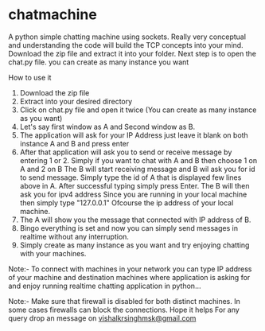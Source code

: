 # chatmachine
A python simple chatting machine using sockets. Really very conceptual and understanding the code will build the TCP concepts into your mind. Download the zip file and extract it into your folder. Next step is to open the chat.py file. you can create as many instance you want 

How to use it
1.  Download the zip file
2. Extract into your desired directory
3. Click on chat.py file and open it twice (You can create as many instance as you want)
4. Let's say first window as A and Second window as B.
5. The application will ask for your IP Address just leave it blank on both instance A and B and press enter
6. After that application will ask you to send or receive message by entering 1 or 2. Simply if you want to chat with A and B then choose 1 on A and 2 on B
The B will start receiving message and B wil ask you for id to send message. Simply type the id of A that is displayed few lines above in A. After successful typing simply press
Enter. The B will then ask you for ipv4 address Since you are running in your local machine then simply type "127.0.0.1" Ofcourse the ip address of your local machine.
7. The A will show you the message that connected with IP address of B.
8. Bingo everything is set and now you can simply send messages in realtime without any interruption.
9. Simply create as many instance as you want and try enjoying chatting with your machines.

Note:- To connect with machines in your network you can type IP address of your machine and destination machines where application is asking for and enjoy running realtime chatting application in python...

Note:- Make sure that firewall is disabled for both distinct machines. In some cases firewalls can block the connections. Hope it helps 
For any query drop an message on vishalkrsinghmsk@gmail.com
